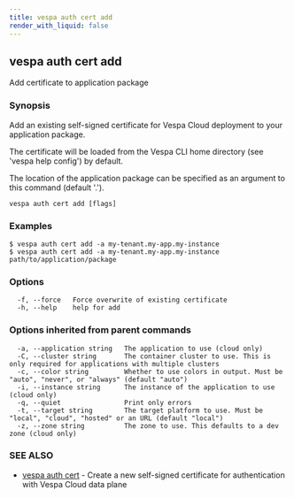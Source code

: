 ```yaml
---
title: vespa auth cert add
render_with_liquid: false
---
```


## vespa auth cert add

Add certificate to application package

### Synopsis

Add an existing self-signed certificate for Vespa Cloud deployment to your application package.

The certificate will be loaded from the Vespa CLI home directory (see 'vespa
help config') by default.

The location of the application package can be specified as an argument to this
command (default '.').

```
vespa auth cert add [flags]
```

### Examples

```
$ vespa auth cert add -a my-tenant.my-app.my-instance
$ vespa auth cert add -a my-tenant.my-app.my-instance path/to/application/package
```

### Options

```
  -f, --force   Force overwrite of existing certificate
  -h, --help    help for add
```

### Options inherited from parent commands

```
  -a, --application string   The application to use (cloud only)
  -C, --cluster string       The container cluster to use. This is only required for applications with multiple clusters
  -c, --color string         Whether to use colors in output. Must be "auto", "never", or "always" (default "auto")
  -i, --instance string      The instance of the application to use (cloud only)
  -q, --quiet                Print only errors
  -t, --target string        The target platform to use. Must be "local", "cloud", "hosted" or an URL (default "local")
  -z, --zone string          The zone to use. This defaults to a dev zone (cloud only)
```

### SEE ALSO

* [vespa auth cert](vespa_auth_cert.html)	 - Create a new self-signed certificate for authentication with Vespa Cloud data plane

